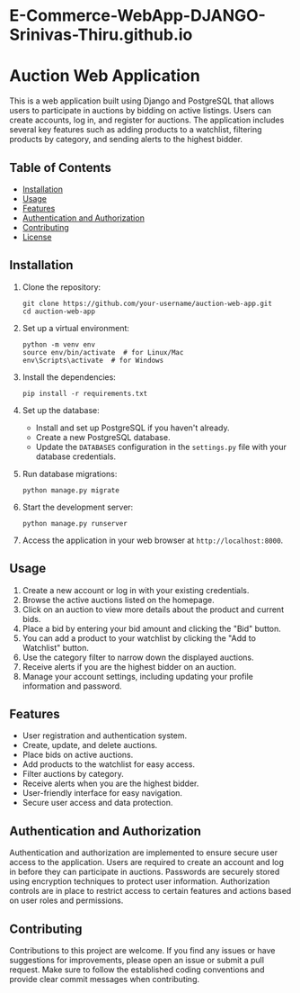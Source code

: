 # E-Commerce-WebApp-DJANGO-Srinivas-Thiru.github.io

# Auction Web Application

This is a web application built using Django and PostgreSQL that allows users to participate in auctions by bidding on active listings. Users can create accounts, log in, and register for auctions. The application includes several key features such as adding products to a watchlist, filtering products by category, and sending alerts to the highest bidder.

## Table of Contents

- [Installation](#installation)
- [Usage](#usage)
- [Features](#features)
- [Authentication and Authorization](#authentication-and-authorization)
- [Contributing](#contributing)
- [License](#license)

## Installation

1. Clone the repository:

   ```shell
   git clone https://github.com/your-username/auction-web-app.git
   cd auction-web-app
   ```

2. Set up a virtual environment:

   ```shell
   python -m venv env
   source env/bin/activate  # for Linux/Mac
   env\Scripts\activate  # for Windows
   ```

3. Install the dependencies:

   ```shell
   pip install -r requirements.txt
   ```

4. Set up the database:

   - Install and set up PostgreSQL if you haven't already.
   - Create a new PostgreSQL database.
   - Update the `DATABASES` configuration in the `settings.py` file with your database credentials.

5. Run database migrations:

   ```shell
   python manage.py migrate
   ```

6. Start the development server:

   ```shell
   python manage.py runserver
   ```

7. Access the application in your web browser at `http://localhost:8000`.

## Usage

1. Create a new account or log in with your existing credentials.
2. Browse the active auctions listed on the homepage.
3. Click on an auction to view more details about the product and current bids.
4. Place a bid by entering your bid amount and clicking the "Bid" button.
5. You can add a product to your watchlist by clicking the "Add to Watchlist" button.
6. Use the category filter to narrow down the displayed auctions.
7. Receive alerts if you are the highest bidder on an auction.
8. Manage your account settings, including updating your profile information and password.

## Features

- User registration and authentication system.
- Create, update, and delete auctions.
- Place bids on active auctions.
- Add products to the watchlist for easy access.
- Filter auctions by category.
- Receive alerts when you are the highest bidder.
- User-friendly interface for easy navigation.
- Secure user access and data protection.

## Authentication and Authorization

Authentication and authorization are implemented to ensure secure user access to the application. Users are required to create an account and log in before they can participate in auctions. Passwords are securely stored using encryption techniques to protect user information. Authorization controls are in place to restrict access to certain features and actions based on user roles and permissions.

## Contributing

Contributions to this project are welcome. If you find any issues or have suggestions for improvements, please open an issue or submit a pull request. Make sure to follow the established coding conventions and provide clear commit messages when contributing.
